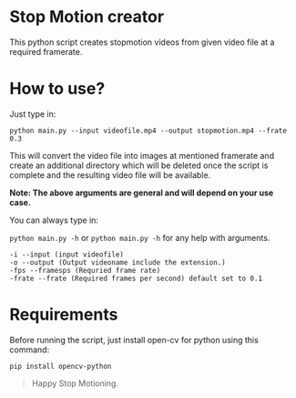 # Stop Motion creator
This python script creates stopmotion videos from given video file at a required framerate.

# How to use?
Just type in:

`python main.py --input videofile.mp4 --output stopmotion.mp4 --frate 0.3`

This will convert the video file into images at mentioned framerate and create an additional directory which will be deleted once the script is complete and the resulting video file will be available.

**Note: The above arguments are general and will depend on your use case.**

You can always type in:

`python main.py -h` or `python main.py -h` for any help with arguments.


```
-i --input (input videofile)
-o --output (Output videoname include the extension.)
-fps --framesps (Requried frame rate)
-frate --frate (Required frames per second) default set to 0.1
```

# Requirements
Before running the script, just install open-cv for python using this command:

`pip install opencv-python`

> Happy Stop Motioning.
